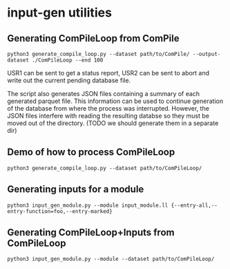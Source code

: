 # input-gen utilities

## Generating ComPileLoop from ComPile
``` shell
python3 generate_compile_loop.py --dataset path/to/ComPile/ --output-dataset ./ComPileLoop --end 100
```

USR1 can be sent to get a status report, USR2 can be sent to abort and write out
the current pending database file.

The script also generates JSON files containing a summary of each generated
parquet file. This information can be used to continue generation of the
database from where the process was interrupted. However, the JSON files
interfere with reading the resulting databse so they must be moved out of the
directory. (TODO we should generate them in a separate dir)

## Demo of how to process ComPileLoop

``` shell
python3 generate_compile_loop.py --dataset path/to/ComPileLoop/
```

## Generating inputs for a module

``` shell
python3 input_gen_module.py --module input_module.ll {--entry-all,--entry-function=foo,--entry-marked}
```

## Generating ComPileLoop+Inputs from ComPileLoop

``` shell
python3 input_gen_module.py --module --dataset path/to/ComPileLoop/
```
